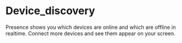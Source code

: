 Device_discovery
================
Presence shows you which devices are online and which are offline in realtime. Connect more devices and see them appear on your screen. 
